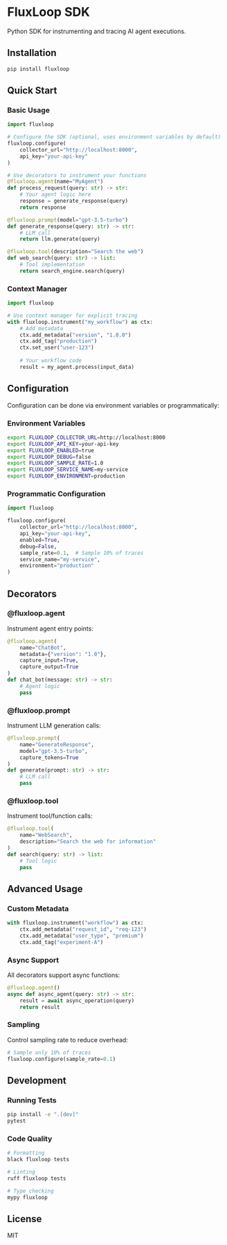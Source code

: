 # FluxLoop SDK

Python SDK for instrumenting and tracing AI agent executions.

## Installation

```bash
pip install fluxloop
```

## Quick Start

### Basic Usage

```python
import fluxloop 

# Configure the SDK (optional, uses environment variables by default)
fluxloop.configure(
    collector_url="http://localhost:8000",
    api_key="your-api-key"
)

# Use decorators to instrument your functions
@fluxloop.agent(name="MyAgent")
def process_request(query: str) -> str:
    # Your agent logic here
    response = generate_response(query)
    return response

@fluxloop.prompt(model="gpt-3.5-turbo")
def generate_response(query: str) -> str:
    # LLM call
    return llm.generate(query)

@fluxloop.tool(description="Search the web")
def web_search(query: str) -> list:
    # Tool implementation
    return search_engine.search(query)
```

### Context Manager

```python
import fluxloop 

# Use context manager for explicit tracing
with fluxloop.instrument("my_workflow") as ctx:
    # Add metadata
    ctx.add_metadata("version", "1.0.0")
    ctx.add_tag("production")
    ctx.set_user("user-123")
    
    # Your workflow code
    result = my_agent.process(input_data)
```

## Configuration

Configuration can be done via environment variables or programmatically:

### Environment Variables

```bash
export FLUXLOOP_COLLECTOR_URL=http://localhost:8000
export FLUXLOOP_API_KEY=your-api-key
export FLUXLOOP_ENABLED=true
export FLUXLOOP_DEBUG=false
export FLUXLOOP_SAMPLE_RATE=1.0
export FLUXLOOP_SERVICE_NAME=my-service
export FLUXLOOP_ENVIRONMENT=production
```

### Programmatic Configuration

```python
import fluxloop 

fluxloop.configure(
    collector_url="http://localhost:8000",
    api_key="your-api-key",
    enabled=True,
    debug=False,
    sample_rate=0.1,  # Sample 10% of traces
    service_name="my-service",
    environment="production"
)
```

## Decorators

### @fluxloop.agent

Instrument agent entry points:

```python
@fluxloop.agent(
    name="ChatBot",
    metadata={"version": "1.0"},
    capture_input=True,
    capture_output=True
)
def chat_bot(message: str) -> str:
    # Agent logic
    pass
```

### @fluxloop.prompt

Instrument LLM generation calls:

```python
@fluxloop.prompt(
    name="GenerateResponse",
    model="gpt-3.5-turbo",
    capture_tokens=True
)
def generate(prompt: str) -> str:
    # LLM call
    pass
```

### @fluxloop.tool

Instrument tool/function calls:

```python
@fluxloop.tool(
    name="WebSearch",
    description="Search the web for information"
)
def search(query: str) -> list:
    # Tool logic
    pass
```

## Advanced Usage

### Custom Metadata

```python
with fluxloop.instrument("workflow") as ctx:
    ctx.add_metadata("request_id", "req-123")
    ctx.add_metadata("user_type", "premium")
    ctx.add_tag("experiment-A")
```

### Async Support

All decorators support async functions:

```python
@fluxloop.agent()
async def async_agent(query: str) -> str:
    result = await async_operation(query)
    return result
```

### Sampling

Control sampling rate to reduce overhead:

```python
# Sample only 10% of traces
fluxloop.configure(sample_rate=0.1)
```

## Development

### Running Tests

```bash
pip install -e ".[dev]"
pytest
```

### Code Quality

```bash
# Formatting
black fluxloop tests

# Linting
ruff fluxloop tests

# Type checking
mypy fluxloop
```

## License

MIT
